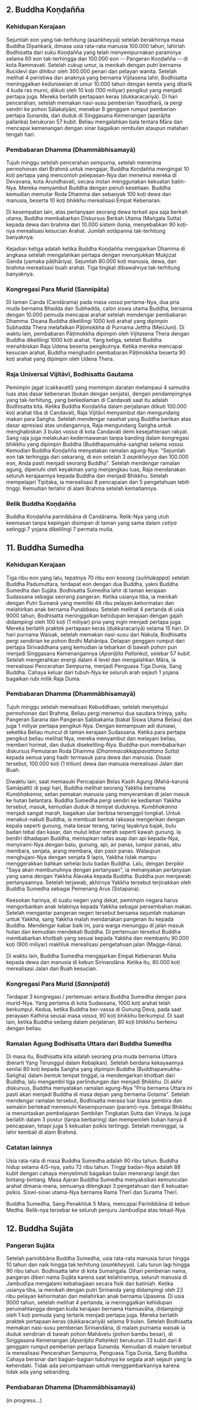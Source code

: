 ## 2. Buddha Koṇḍañña

### Kehidupan Kerajaan

Sejumlah eon yang tak-terhitung (asaṅkheyya) setelah berakhirnya masa Buddha Dīpaṅkarā, dimasa usia rata-rata manusia 100.000 tahun, lahirlah Bodhisatta dari suku Koṇḍañña yang telah menyempurnakan paraminya selama 60 eon tak-terhingga dan 100.000 eon -- Pangeran Koṇḍañña -- di kota Rammavati. Setelah cukup umur, ia menikah dengan putri bernama Rucidevī dan dihibur oleh 300.000 penari dan pelayan wanita. Setelah melihat 4 peristiwa dan anaknya yang bernama Vijitasena lahir, Bodhisatta meninggalkan keduniawian di umur 10.000 tahun dengan kereta yang ditarik 4 kuda ras murni, diikuti oleh 10 koṭi (100 miliyar) pengikut yang menjadi pertapa juga. Mereka berlatih pertapaan keras (dukkaracariyā). Di hari pencerahan, setelah memakan nasi-susu pemberian Yasodharā, ia pergi sendiri ke pohon Sālakalyāṇi, menebar 8 genggam rumput pemberian pertapa Sunanda, dan duduk di Singgasana Kemenangan (aparājita pallaṅka) berukuran 57 kubit. Beliau mengalahkan bala tentara Māra dan mencapai kemenangan dengan sinar bagaikan rembulan ataupun matahari tengah hari.

### Pembabaran Dhamma (Dhammābhisamayā)

Tujuh minggu setelah pencerahan sempurna, setelah menerima permohonan dari Brahmā untuk mengajar, Buddha Koṇḍañña mengingat 10 koṭi pertapa yang mencontoh pelepasan-Nya dan menemui mereka di Devavana, kota Arundhavati, secara instan menggunakan kekuatan batin-Nya. Mereka menyambut Buddha dengan penuh kesetiaan. Buddha kemudian memutar Roda Dhamma dan sebanyak 100 koṭi dewa dan manusia, beserta 10 koṭi bhikkhu merealisasi Empat Kebenaran.

Di kesempatan lain, atas pertanyaan seorang dewa terkait apa saja berkah utama, Buddha membabarkan Diskursus Berkah Utama (Maṅgala Sutta) kepada dewa dan brahma dari 10.000 sistem dunia, menyebabkan 90 koṭi-nya merealisasi kesucian Arahat. Jumlah sotāpanna tak-terhitung banyaknya.

Kejadian ketiga adalah ketika Buddha Koṇḍañña mengajarkan Dhamma di angkasa setelah mengalahkan pertapa dengan menunjukkan Mukjizat Ganda (yamaka pāṭihāriya). Sejumlah 80.000 koṭi manusia, dewa, dan brahma merealisasi buah arahat. Tiga tingkat dibawahnya tak-terhitung banyaknya.

### Kongregasi Para Murid (Sannipāta)

Di taman Canda (Candārama) pada masa *vassa* pertama-Nya, dua pria muda bernama Bhadda dan Subhadda, calon siswa utama Buddha, bersama dengan 10.000 pemuda mencapai arahat setelah mendengar pembabaran Dhamma. Disana Buddha dikelilingi 1000 koṭi arahat yang dipimpin Subhadda Thera melafalkan Pāṭimokkha di Purnama Jettha (Mei/Juni). Di waktu lain, pembabaran Pāṭimokkha dipimpin oleh Vijitasena Thera dengan Buddha dikelilingi 1000 koṭi arahat. Yang ketiga, setelah Buddha menahbiskan Raja Udena beserta pengikutnya. Ketika mereka mencapai kesucian arahat, Buddha menghadiri pembabaran Pāṭimokkha beserta 90 koṭi arahat yang dipimpin oleh Udena Thera.

### Raja Universal Vijitāvī, Bodhisatta Gautama

Pemimpin jagat (cakkavattī) yang memimpin daratan melampaui 4 samudra luas atas dasar kebenaran (bukan dengan senjata), dengan pendampingnya yang tak-terhitung, yang berkediaman di Candavati saat itu adalah Bodhisatta kita. Ketika Buddha Koṇḍañña dalam perjalanan diikuti 100.000 koṭi arahat tiba di Candavati, Raja Vijitāvī menyambut dan mengundang makan para Saṅgha. Setelah mendengar nasehat yang Buddha berikan atas dasar apresiasi atas undangannya, Raja mengundang Saṅgha untuk menghabiskan 3 bulan *vassa* di kota Candavati demi kesejahteraan rakyat. Sang raja juga melakukan kedermawanan tanpa banding dalam kongregasi bhikkhu yang dipimpin Buddha (Buddhapamukha-saṅgha) selama *vassa*. Kemudian Buddha Koṇḍañña menyatakan ramalan agung-Nya: "Sejumlah eon tak terhingga dari sekarang, di eon setelah 3 *asaṅkheyya* dan 100.000 eon, Anda pasti menjadi seorang Buddha". Setelah mendengar ramalan agung, dipenuhi oleh keyakinan yang menjangkau luas, Raja mendanakan seluruh kerajaannya kepada Buddha dan menjadi Bhikkhu. Setelah mempelajari Tipiṭaka, ia merealisasi 8 pencapaian dan 5 pengetahuan lebih tinggi. Kemudian terlahir di alam Brahma setelah kematiannya.

### Relik Buddha Koṇḍañña

Buddha Koṇḍañña parinibbāna di Candārama. Relik-Nya yang utuh keemasan tanpa kepingan disimpan di taman yang sama dalam *cetiya* setinggi 7 yojana dikelilingi 7 permata mulia.

## 11. Buddha Sumedha

### Kehidupan Kerajaan

Tiga ribu eon yang lalu, tepatnya 70 ribu eon kosong (_suññakappa_) setelah Buddha Padumuttara,
terdapat eon dengan dua Buddha, yakni Buddha Sumedha dan Sujāta. Bodhisatta Sumedha lahir di taman kerajaan Sudassana sebagai seorang pangeran. Ketika usianya tiba, ia menikah dengan Putri Sumanā yang memiliki 48 ribu pelayan kehormatan dan melahirkan anak bernama Punabbasu. Setelah melihat 4 pertanda di usia 9000 tahun, Bodhisatta meninggalkan kehidupan kerajaan dengan gajah didampingi oleh 100 koṭi (1 miliyar) pria yang ingin menjadi pertapa juga. Mereka berlatih praktek pertapaan keras (dukkaracariyā) selama 15 hari. Di hari purnama Waisak, setelah memakan nasi-susu dari Nakula, Bodhisatta pergi sendirian ke pohon Bodhi Mahānipa. Delapan genggam rumput dari pertapa Sirivaddhana yang kemudian ia tebarkan di bawah pohon pun menjadi Singgasana Kemenangannya (_Aparājita Pallaṅka_), selebar 57 kubit. Setelah mengerahkan energi dalam 4 level dan mengalahkan Māra, ia merealisasi Pencerahan Sempurna, menjadi Penguasa Tiga Dunia, Sang Buddha. Cahaya keluar dari tubuh-Nya ke seluruh arah sejauh 1 yojana bagaikan rubi milik Raja Dunia.

### Pembabaran Dhamma (Dhammābhisamayā)

Tujuh minggu setelah merealisasi Kebuddhaan, setelah menyetujui permohonan dari Brahma, Beliau pergi menemui dua saudara tirinya, yaitu Pangeran Sarana dan Pangeran Sabbakama (bakal Siswa Utama Beliau) dan juga 1 miliyar pertapa pengikut-Nya. Dengan kemampuan adi duniawi, seketika Beliau muncul di taman kerajaan Sudassana. Ketika para pertapa pengikut beliau melihat Nya, mereka menyambut dan melayani beliau, memberi hormat, dan duduk disekeliling-Nya. Buddha-pun membabarkan diskursus Pemutaran Roda Dhamma (_Dhammacakkappavattana Sutta_) kepada semua yang hadir termasuk para dewa dan manusia. Disaat tersebut, 100.000 koṭi (1 triliun) dewa dan manusia merealisasi Jalan dan Buah.

Diwaktu lain, saat memasuki Pencapaian Belas Kasih Agung (Mahā-karuṇā Samāpatti) di pagi hari, Buddha melihat seorang Yakkha bernama _Kumbhakanna_, setan pemakan manusia yang menyeramkan di jalan masuk ke hutan belantara. Buddha Sumedha pergi sendiri ke kediaman Yakkha tersebut, masuk, kemudian duduk di tempat duduknya. _Kumbhakanna_ menjadi sangat marah, bagaikan ular berbisa tersenggol tongkat. Untuk menakut-nakuti Buddha, ia membuat bentuk raksasa mengerikan dengan kepala seperti gunung, mata besar terang, taring layaknya bajak, bulu badan tebal dan kasar, dan mulut lebar merah seperti kawah gunung. Ia berdiri dihadapan Buddha, meniupkan nafas asap dan api kepada-Nya, menyirami-Nya dengan batu, gunung, api, air panas, lumpur panas, abu membara, senjata, arang membara, dan pasir panas. Walaupun menghujani-Nya dengan senjata 9 lapis, Yakkha tidak mampu menggerakkan bahkan sehelai bulu badan Buddha. Lalu, dengan berpikir "Saya akan membunuhnya dengan pertanyaan", ia menanyakan pertanyaan yang sama dengan Yakkha Ālavaka kepada Buddha. Buddha pun menjawab pertanyaannya. Setelah terjawab, akhirnya Yakkha tersebut terjinakkan oleh Buddha Sumedha sebagai Pemenang Arus (Sotapana).

Keesokan harinya, di suatu negeri yang dekat, pemimpin negara harus mengorbankan anak lelakinya kepada Yakkha sebagai persembahan makan. Setelah mengantar pangeran negeri tersebut bersama sejumlah makanan untuk Yakkha, sang Yakkha malah mendanakan pangeran itu kepada Buddha. Mendengar kabar baik ini, para warga menunggu di jalan masuk hutan dan kemudian mendekati Buddha. Di pertemuan tersebut Buddha membabarkan khotbah yang sesuai kepada Yakkha dan membantu 90.000 koṭi (900 miliyar) makhluk merealisasi pengetahuan jalan (Magga-ñāṇa).

Di waktu lain, Buddha Sumedha mengajarkan Empat Kebenaran Mulia kepada dewa dan manusia di kebun Sirinandāna. Ketika itu, 80.000 koṭi merealisasi Jalan dan Buah kesucian.

### Kongregasi Para Murid (_Sannipatā_)

Terdapat 3 kongregasi / pertemuan antara Buddha Sumedha dengan para murid-Nya. Yang pertama di kota Sudassana, 1000 koṭi arahat telah berkumpul. Kedua, ketika Buddha ber-vassa di Gunung Deva, pada saat perayaan Kathina seusai masa _vassa_, 90 koṭi bhikkhu berkumpul. Di saat lain, ketika Buddha sedang dalam perjalanan, 80 koṭi bhikkhu bertemu dengan beliau.

### Ramalan Agung Bodhisatta Uttara dari Buddha Sumedha

Di masa itu, Bodhisatta kita adalah seorang pria muda bernama Uttara (berarti Yang Terunggul dalam Kebajikan). Setelah berdana kekayaannya senilai 80 koṭi kepada Saṅgha yang dipimpin Buddha (Buddhapamukha-Saṅgha) dalam bentuk tempat tinggal, ia mendengarkan khotbah dari Buddha, lalu mengambil tiga perlindungan dan menjadi Bhikkhu. Di akhir diskursus, Buddha menyatakan ramalan agung-Nya "Pria bernama Uttara ini pasti akan menjadi Buddha di masa depan yang bernama Gotama". Setelah mendengar ramalan tersebut, Bodhisatta merasa luar biasa gembira dan semakin bertekad memenuhi Kesempurnaan (parami)-nya. Sebagai Bhikkhu ia menuntaskan pembelajaran Sembilan Tingkatan Sutta dan Vinaya. Ia juga berlatih dalam 3 postur (tanpa berbaring) dan memperoleh bukan hanya 8 pencapaian, tetapi juga 5 kekuatan psikis tertinggi. Setelah meninggal, ia lahir kembali di alam Brahmā.

### Catatan lainnya

Usia rata-rata di masa Buddha Sumedha adalah 90 ribu tahun. Buddha hidup selama 4/5-nya, yaitu 72 ribu tahun. Tinggi badan-Nya adalah 88 kubit dengan cahaya menyelimuti bagaikan bulan menerangi langit dan bintang-bintang. Masa Ajaran Buddha Sumedha menyaksikan kemunculan arahat dimana-mana, semuanya dilengkapi 3 pengetahuan dan 6 kekuatan psikis. Siswi-siswi utama-Nya bernama Rama Therī dan Surama Therī.

Buddha Sumedha, Sang Penakhluk 5 Mara, mencapai Parinibbāna di kebun Medha. Relik-nya tersebar ke seluruh penjuru Jambudīpa atas tekad-Nya.

## 12. Buddha Sujāta

### Pangeran Sujāta

Setelah parinibbāna Buddha Sumedha, usia rata-rata manusia turun hingga 10 tahun dan naik hingga tak terhitung (_asaṅkheyya_). Lalu turun lagi hingga 90 ribu tahun. Bodhisatta lahir di kota Sumaṅgala. Dihari pemberian nama, pangeran diberi nama Sujāta karena saat kelahirannya, seluruh manusia di Jambudīpa mengalami kebahagiaan secara fisik dan batiniah. Ketika usianya tiba, ia menikah dengan putri Sirinanda yang didampingi oleh 23 ribu pelayan kehormatan dan melahirkan anak bernama Upasena. Di usia 9000 tahun, setelah melihat 4 pertanda, ia meninggalkan kehidupan perumahtangga dengan kuda kerajaan bernama Hamsavāha, didampingi oleh 1 koṭi pemuda yang tertarik menjadi pertapa juga. Mereka berlatih praktek pertapaan keras (dukkaracariyā) selama 9 bulan. Setelah Bodhisatta memakan nasi-susu pemberian Sirinandāna, di malam purnama waisak ia duduk sendirian di bawah pohon Mahāveḷu (pohon bambu besar), di Singgasana Kemenangan (_Aparājita Pallaṅka_) berukuran 33 kubit dari 8 genggam rumput pemberian pertapa Sunanda. Kemudian di malam tersebut Ia merealisasi Pencerahan Sempurna, Penguasa Tiga Dunia, Sang Buddha. Cahaya bersinar dari bagian-bagian tubuhnya ke segala arah sejauh yang Ia kehendaki. Tidak ada perumpamaan untuk menggambarkannya karena tidak ada yang sebanding.

### Pembabaran Dhamma (Dhammābhisamayā)

(in progress...)
